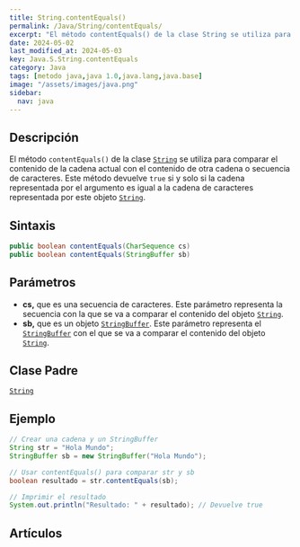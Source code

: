 ```yaml
---
title: String.contentEquals()
permalink: /Java/String/contentEquals/
excerpt: "El método contentEquals() de la clase String se utiliza para comparar el contenido de una cadena con otra. Devuelve true si son iguales."
date: 2024-05-02
last_modified_at: 2024-05-03
key: Java.S.String.contentEquals
category: Java
tags: [metodo java,java 1.0,java.lang,java.base]
image: "/assets/images/java.png"
sidebar:
  nav: java
---
```


## Descripción


El método `contentEquals()` de la clase [`String`](https://www.w3api.com/Java/String/) se utiliza para comparar el contenido de la cadena actual con el contenido de otra cadena o secuencia de caracteres. Este método devuelve `true` si y solo si la cadena representada por el argumento es igual a la cadena de caracteres representada por este objeto [`String`](https://www.w3api.com/Java/String/).


## Sintaxis


```java
public boolean contentEquals(CharSequence cs)
public boolean contentEquals(StringBuffer sb)
```


## Parámetros

- **cs,** que es una secuencia de caracteres. Este parámetro representa la secuencia con la que se va a comparar el contenido del objeto [`String`](https://www.w3api.com/Java/String/).
- **sb,** que es un objeto [`StringBuffer`](https://www.w3api.com/Java/StringBuffer/). Este parámetro representa el [`StringBuffer`](https://www.w3api.com/Java/StringBuffer/) con el que se va a comparar el contenido del objeto [`String`](https://www.w3api.com/Java/String/).

## Clase Padre


[`String`](https://www.w3api.com/Java/String/)


## Ejemplo


```java
// Crear una cadena y un StringBuffer
String str = "Hola Mundo";
StringBuffer sb = new StringBuffer("Hola Mundo");

// Usar contentEquals() para comparar str y sb
boolean resultado = str.contentEquals(sb);

// Imprimir el resultado
System.out.println("Resultado: " + resultado); // Devuelve true
```


## Artículos

